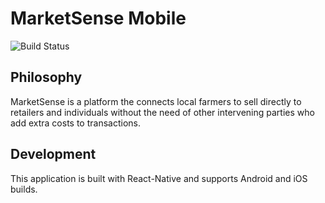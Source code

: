 # MarketSense Mobile

![Build Status](https://travis-ci.com/ninjaengineers/market-sense-mobile.svg?token=XhqG9x8JhqazdqQwRrUe&branch=master)

## Philosophy

MarketSense is a platform the connects local farmers to sell directly to retailers and individuals without the need of other intervening parties who add extra costs to transactions.

## Development

This application is built with React-Native and supports Android and iOS builds.